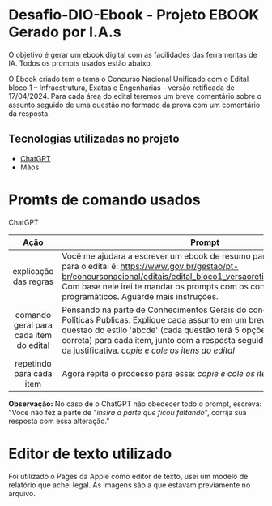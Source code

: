 # Desafio-DIO-Ebook - Projeto EBOOK Gerado por I.A.s

O objetivo é gerar um ebook digital com as facilidades das ferramentas de IA. Todos os prompts usados estão abaixo.

O Ebook criado tem o tema o Concurso Nacional Unificado com o Edital bloco 1 – Infraestrutura, Exatas e Engenharias - versão retificada de 17/04/2024. Para cada área do edital teremos um breve comentário sobre o assunto seguido de uma questão no formado da prova com um comentário da resposta.

##  Tecnologias utilizadas no projeto

- [ChatGPT](https://chat.openai.com/) 
- Mãos

# Promts de comando usados

ChatGPT

|   Ação   | Prompt                                                                                                                                                                                                                          |
| :------: | ------------------------------------------------------------------------------------------------------------------------------------------------------------------------------------------------------------------------------------------------------------------------------ |
|  explicação das regras  | Você me ajudara a escrever um ebook de resumo para um concurso, o link para o edital é: https://www.gov.br/gestao/pt-br/concursonacional/editais/edital_bloco1_versaoretificada09fev2024.pdf. Com base nele irei te mandar os prompts com os conteúdos programáticos. Aguarde mais instruções.                                                        |
| comando geral para cada item do edital| Pensando na parte de Conhecimentos Gerais do concurso e na área de Políticas Publicas. Explique cada assunto em um breve texto. Elabore uma questao do estilo 'abcde' (cada questão terá 5 opções para escolher uma correta) para cada item, junto com a resposta seguido de um comentario da justificativa. *copie e cole os itens do edital*|
| repetindo para cada item| Agora repita o processo para esse: *copie e cole os itens do edital*|


**Observação:** No caso de o ChatGPT não obedecer todo o prompt, escreva: "Voce não fez a parte de "*insira a parte que ficou faltando*", corrija sua resposta com essa alteração."

# Editor de texto utilizado

Foi utilizado o Pages da Apple como editor de texto, usei um modelo de relatório que achei legal. As imagens são a que estavam previamente no arquivo.
